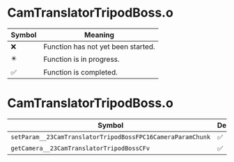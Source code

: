 # CamTranslatorTripodBoss.o
| Symbol | Meaning 
| ------------- | ------------- 
| :x: | Function has not yet been started. 
| :eight_pointed_black_star: | Function is in progress. 
| :white_check_mark: | Function is completed. 


# CamTranslatorTripodBoss.o
| Symbol | Decompiled? |
| ------------- | ------------- |
| `setParam__23CamTranslatorTripodBossFPC16CameraParamChunk` | :white_check_mark: |
| `getCamera__23CamTranslatorTripodBossCFv` | :white_check_mark: |
